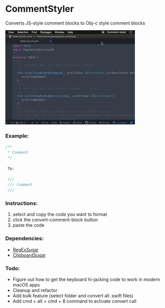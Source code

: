 # CommentStyler

Converts JS-style comment blocks to Obj-c style comment blocks

<img width="407" alt="img" src="convert.gif?raw=true">

### Example:

```swift
/**
 * Comment
 */

 To:

 ///
 /// Comment
 ///
```

### Instructions:

1. select and copy the code you want to format
2. click the convert-comment-block button
3. paste the code

### Dependencies:
- [RegExSugar](https://github.com/eonist/RegExSugar)
- [ClipboardSugar](https://github.com/eonist/ClipboardSugar)

### Todo:

- Figure out how to get the keyboard hi-jacking code to work in modern macOS apps
- Cleanup and refactor
- Add bulk feature (select folder and convert all .swift files)
- Add cmd + alt + cmd + 8 command to activate convert call
